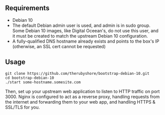 ## Requirements

- Debian 10
- The default Debian admin user is used, and admin is in sudo group.
  Some Debian 10 images, like Digital Oceean's, do not use this user,
  and it must be created to match the upstream Debian 10 configuration.
- A fully-qualified DNS hostname already exists and points to
  the box's IP (otherwise, an SSL cert cannot be requested)

## Usage

```
git clone https://github.com/therubyshore/bootstrap-debian-10.git
cd bootstrap-debian-10
./start some-hostname.somesite.com
```

Then, set up your upstream web application to listen to HTTP traffic on port 3000.
Nginx is configured to act as a reverse proxy, handling requests from the internet
and forwarding them to your web app, and handling HTTPS & SSL/TLS for you.
